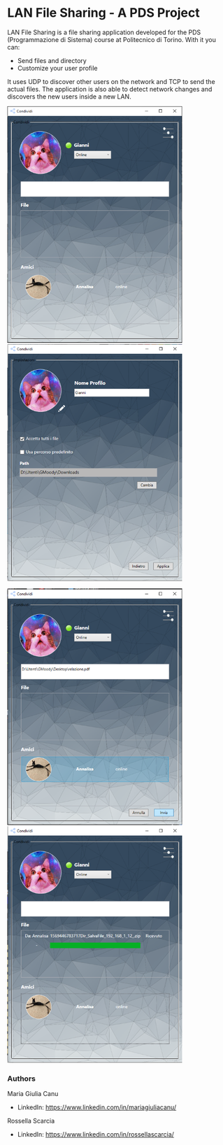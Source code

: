 # LAN File Sharing - A PDS Project

LAN File Sharing is a file sharing application developed for the PDS (Programmazione di Sistema) course at Politecnico di Torino.
With it you can:
* Send files and directory
* Customize your user profile

It uses UDP to discover other users on the network and TCP to send the actual files. The application is also able to detect network changes and discovers the new users inside a new LAN.

<img src="https://github.com/GiMoody/PDSProject/blob/master/sample-images/media1.png" width="400">  <img src="https://github.com/GiMoody/PDSProject/blob/master/sample-images/media4.png" width="400">

<img src="https://github.com/GiMoody/PDSProject/blob/master/sample-images/media3.png" width="400">  <img src="https://github.com/GiMoody/PDSProject/blob/master/sample-images/media2.png" width="400">

### Authors
Maria Giulia Canu
* LinkedIn: https://www.linkedin.com/in/mariagiuliacanu/

Rossella Scarcia
* LinkedIn: https://www.linkedin.com/in/rossellascarcia/
